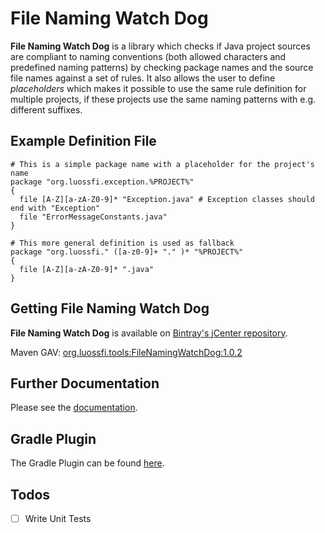 <!---
FileNamingWatchDog, a library for checking Java packages and source file
names for compliance to naming conventions.

Copyright (C) 2016++ Steff Lukas <steff.lukas@luossfi.org>

This program is free software: you can redistribute it and/or modify it under
the terms of the GNU Lesser General Public License as published by the Free
Software Foundation, either version 3 of the License, or (at your option) any
later version.

This program is distributed in the hope that it will be useful, but WITHOUT
ANY WARRANTY; without even the implied warranty of MERCHANTABILITY or FITNESS
FOR A PARTICULAR PURPOSE. See the GNU Lesser General Public License for more
details.

You should have received a copy of the GNU Lesser General Public License
along with this program. If not, see <http://www.gnu.org/licenses/>.
--->

# File Naming Watch Dog

**File Naming Watch Dog** is a library which checks if Java project sources are compliant to naming conventions
(both allowed characters and predefined naming patterns) by checking package names and the source file names against a set of rules.
It also allows the user to define *placeholders* which makes it possible to use the same rule definition for multiple projects,
if these projects use the same naming patterns with e.g. different suffixes.

## Example Definition File
```
# This is a simple package name with a placeholder for the project's name
package "org.luossfi.exception.%PROJECT%"
{
  file [A-Z][a-zA-Z0-9]* "Exception.java" # Exception classes should end with "Exception"
  file "ErrorMessageConstants.java"
}

# This more general definition is used as fallback
package "org.luossfi." ([a-z0-9]+ "." )* "%PROJECT%"
{
  file [A-Z][a-zA-Z0-9]* ".java"
}
```

## Getting File Naming Watch Dog
**File Naming Watch Dog** is available on [Bintray's jCenter repository](https://bintray.com/bintray/jcenter).

Maven GAV: [org.luossfi.tools:FileNamingWatchDog:1.0.2](https://bintray.com/luossfi/org.luossfi/FileNamingWatchDog/1.0.2)

## Further Documentation
Please see the [documentation](./doc/FileNamingWatchDog.md).

## Gradle Plugin
The Gradle Plugin can be found [here](https://github.com/luossfi/FileNamingWatchDogGradlePlugin). 

## Todos
- [ ] Write Unit Tests
